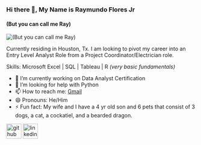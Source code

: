 ### Hi there 👋, My Name is Raymundo Flores Jr
#### (But you can call me Ray)
![(But you can call me Ray)](https://media-exp1.licdn.com/dms/image/C4E16AQF1fJ7ppQn24g/profile-displaybackgroundimage-shrink_200_800/0/1645583918852?e=1668038400&v=beta&t=oC-epiTKZq-R8yZwuiHHCR8vk79DKzDIT5BKdkQW7P4)

Currently residing in Houston, Tx.
I am looking to pivot my career into an Entry Level Analyst Role from a Project Coordinator/Electrician role. 

Skills: Microsoft Excel | SQL | Tableau | R _(very basic fundamentals)_

- 🔭 I’m currently working on Data Analyst Certification 
- 🤔 I’m looking for help with Python 
- 📫 How to reach me: <a href="mailto:mundoflores92@gmail.com">Gmail</a> 
- 😄 Pronouns: He/Him 
- ⚡ Fun fact: My wife and I have a 4 yr old son and 6 pets that consist of 3 dogs, a cat, a cockatiel, and a bearded dragon.  


[<img src='https://cdn.jsdelivr.net/npm/simple-icons@3.0.1/icons/github.svg' alt='github' height='40'>](https://github.com/ItsMundo)  [<img src='https://cdn.jsdelivr.net/npm/simple-icons@3.0.1/icons/linkedin.svg' alt='linkedin' height='40'>](https://www.linkedin.com/in/ItsMundo/)  

